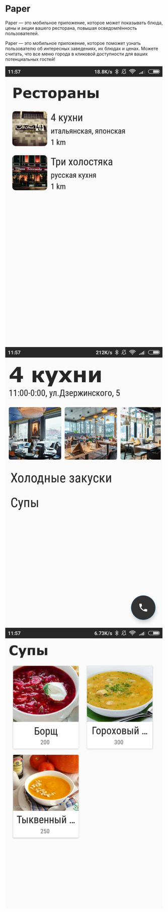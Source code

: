 # Paper

Paper — это мобильное приложение, которое может показывать блюда, цены и акции вашего ресторана, повышая осведомлённость пользователей.

Paper — это мобильное приложение, которое поможет узнать пользователю об интересных заведениях, их блюдах и ценах. Можете считать, что все меню города в кликовой доступности для ваших потенциальных гостей!

<img src="https://github.com/MrSpock99/Paper/blob/master/screenshots/photo_2020-05-13_12-04-54.jpg" width="500">

<img src="https://github.com/MrSpock99/Paper/blob/master/screenshots/photo_2020-05-13_12-04-53.jpg" width="500">

<img src="https://github.com/MrSpock99/Paper/blob/master/screenshots/photo_2020-05-13_12-04-52.jpg" width="500">
